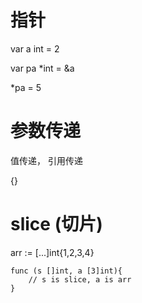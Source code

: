 # 指针
var a int = 2

var pa *int = &a

*pa = 5

# 参数传递
值传递， 引用传递

{}
# slice (切片)

arr := [...]int{1,2,3,4}

```
func (s []int, a [3]int){
    // s is slice, a is arr
}
```